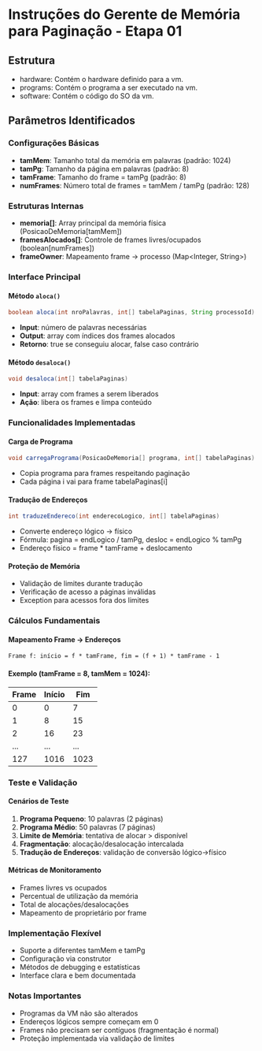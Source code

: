 # Instruções do Gerente de Memória para Paginação - Etapa 01

## Estrutura

- hardware: Contém o hardware definido para a vm.
- programs: Contém o programa a ser executado na vm.
- software: Contém o código do SO da vm.

## Parâmetros Identificados

### Configurações Básicas
- **tamMem**: Tamanho total da memória em palavras (padrão: 1024)
- **tamPg**: Tamanho da página em palavras (padrão: 8)
- **tamFrame**: Tamanho do frame = tamPg (padrão: 8)
- **numFrames**: Número total de frames = tamMem / tamPg (padrão: 128)

### Estruturas Internas
- **memoria[]**: Array principal da memória física (PosicaoDeMemoria[tamMem])
- **framesAlocados[]**: Controle de frames livres/ocupados (boolean[numFrames])
- **frameOwner**: Mapeamento frame → processo (Map<Integer, String>)

### Interface Principal

#### Método `aloca()`
```java
boolean aloca(int nroPalavras, int[] tabelaPaginas, String processoId)
```
- **Input**: número de palavras necessárias
- **Output**: array com índices dos frames alocados
- **Retorno**: true se conseguiu alocar, false caso contrário

#### Método `desaloca()`
```java
void desaloca(int[] tabelaPaginas)
```
- **Input**: array com frames a serem liberados
- **Ação**: libera os frames e limpa conteúdo

### Funcionalidades Implementadas

#### Carga de Programa
```java
void carregaPrograma(PosicaoDeMemoria[] programa, int[] tabelaPaginas)
```
- Copia programa para frames respeitando paginação
- Cada página i vai para frame tabelaPaginas[i]

#### Tradução de Endereços
```java
int traduzeEndereco(int enderecoLogico, int[] tabelaPaginas)
```
- Converte endereço lógico → físico
- Fórmula: pagina = endLogico / tamPg, desloc = endLogico % tamPg
- Endereço físico = frame * tamFrame + deslocamento

#### Proteção de Memória
- Validação de limites durante tradução
- Verificação de acesso a páginas inválidas
- Exception para acessos fora dos limites

### Cálculos Fundamentais

#### Mapeamento Frame → Endereços
```
Frame f: início = f * tamFrame, fim = (f + 1) * tamFrame - 1
```

#### Exemplo (tamFrame = 8, tamMem = 1024):
| Frame | Início | Fim |
|-------|--------|-----|
| 0     | 0      | 7   |
| 1     | 8      | 15  |
| 2     | 16     | 23  |
| ...   | ...    | ... |
| 127   | 1016   | 1023|

### Teste e Validação

#### Cenários de Teste
1. **Programa Pequeno**: 10 palavras (2 páginas)
2. **Programa Médio**: 50 palavras (7 páginas)
3. **Limite de Memória**: tentativa de alocar > disponível
4. **Fragmentação**: alocação/desalocação intercalada
5. **Tradução de Endereços**: validação de conversão lógico→físico

#### Métricas de Monitoramento
- Frames livres vs ocupados
- Percentual de utilização da memória
- Total de alocações/desalocações
- Mapeamento de proprietário por frame

### Implementação Flexível
- Suporte a diferentes tamMem e tamPg
- Configuração via construtor
- Métodos de debugging e estatísticas
- Interface clara e bem documentada

### Notas Importantes
- Programas da VM não são alterados
- Endereços lógicos sempre começam em 0
- Frames não precisam ser contíguos (fragmentação é normal)
- Proteção implementada via validação de limites